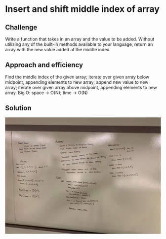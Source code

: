 # Insert and shift middle index of array

## Challenge
Write a function that takes in an array and the value to be added. Without utilizing any of the built-in methods available to your language, return an array with the new value added at the middle index.

## Approach and efficiency
Find the middle index of the given array; iterate over given array below midpoint, appending elements to new array; append new value to new array; iterate over given array above midpoint, appending elements to new array.
Big O: space -> O(N); time -> O(N)

## Solution
![array_shift whiteboard](assets/array_shift.jpg)